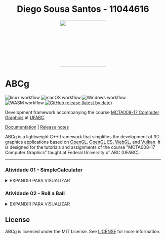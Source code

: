 <h1 align="center">Diego Sousa Santos - 11044616</h1>

<p align="center">
  <img  src="https://user-images.githubusercontent.com/55899445/194708500-d6d7288c-7e47-44f4-b2e0-af67640d99d9.png" width="150" height="150"/>
</p>

# ABCg

![linux workflow](https://github.com/hbatagelo/abcg/actions/workflows/linux.yml/badge.svg)
![macOS workflow](https://github.com/hbatagelo/abcg/actions/workflows/macos.yml/badge.svg)
![Windows workflow](https://github.com/hbatagelo/abcg/actions/workflows/windows.yml/badge.svg)
![WASM workflow](https://github.com/hbatagelo/abcg/actions/workflows/wasm.yml/badge.svg)
[![GitHub release (latest by date)](https://img.shields.io/github/v/release/hbatagelo/abcg)](https://github.com/hbatagelo/abcg/releases/latest)

Development framework accompanying the course [MCTA008-17 Computer Graphics](http://professor.ufabc.edu.br/~harlen.batagelo/cg/) at [UFABC](https://www.ufabc.edu.br/).

[Documentation](https://hbatagelo.github.io/abcg/abcg/doc/html/) \| [Release notes](CHANGELOG.md) 

ABCg is a lightweight C++ framework that simplifies the development of 3D graphics applications based on [OpenGL](https://www.opengl.org), [OpenGL ES](https://www.khronos.org), [WebGL](https://www.khronos.org/webgl/), and [Vulkan](https://www.vulkan.org). It is designed for the tutorials and assignments of the course "MCTA008-17 Computer Graphics" taught at Federal University of ABC (UFABC).

* * *

### Atividade 01 - SimpleCalculator
<details>
  <summary>EXPANDIR PARA VISUALIZAR</summary>

<p align="center">
    <img width="456" alt="simpleCalculatorIMG" src="https://user-images.githubusercontent.com/55899445/194708704-9e639cb6-2a07-48f9-84ef-48868aa4f470.PNG">
</p>

-   Link GitHub Pages: [SimpleCalculator](https://diego-ss.github.io/cg-2022.3-UFABC/simpleCalculator/)

### Descrição geral

-   O propósito da aplicação é simular o funcionamento de uma calculadora simples (com as operações básicas) com as técnicas apresentadas até então durante as aulas da disciplina, visando atender os requisitos propostos na atividade 1.
-   Para isso, existe uma tela com dois inputs que representam os números envolvidos na operação, com um combobox indicando as operações possíveis, dois botões para calcular e limpar os parâmetros e um label para exibir o resultado.
-   Os operadores e resultado são armazenados em variáveis da classe Window.

### Detalhes da implementação

#### Assets
-   Como assets auxiliares, foi utilizada a fonte Inconsolata-Medium como no projeto TicTacToe.
#### main.cpp
-   No arquivo main foi utilizada a implementação padrão que vimos em aula.
#### window.hpp
-   Para a definição da classe Window, foram sobrescritos dois métodos da classe OpenGLWindow (da qual Window tem herança): onCreate e onPaintUI.
```cpp
protected:
  void onCreate() override;
  void onPaintUI() override;
```
-   Além disso, foram definidas as seguintes variáveis e métodos auxiliares para o processamento:
```cpp
private:
  float operator1{0.0f}; // REFERE-SE AO VALOR NUMÉRICO DO PRIMEIRO OPERADOR
  float operator2{0.0f}; // REFERE-SE AO VALOR NUMÉRICO DO SEGUNDO OPERADOR
  float result{0.0f}; // ARMAZENA O RESULTADO DA OPERAÇÃO MATEMÁTICA
  std::string calcOperator{"+"}; // INDICADOR DE QUAL OPERAÇÃO SERÁ REALIZADA

  ImFont *m_font{}; // FONTE DE TEXTO

  void calculate(); // MÉTODO AUXILIAR PARA REALIZAR O CÁLCULO COM BASE NOS PARÂMETROS INFORMADOS
  void clear(); // MÉTODO AUXILIAR PARA LIMPAR OS DADOS DA CALCULADORA
```
#### window.cpp
-   Neste arquivo foram implementados os métodos sobrescritos e os novos definidos na classe Window, do arquivo window.hpp.
-   A ideia da composição da janela foi considerar uma tabela com seis linhas, todas com uma coluna apenas: 
    -  a primeira contém um input para que o usuário digite o primeiro número da operação.
    -  a segunda contém um combobox com as operações disponíveis. 
    -  a terceira contém um input para que o usuário digite o segunda número da operação.
    -  a quarta contém um botão que confirma a realização da operação.
    -  a quinta contém uma label que exibe o resultado da operação matemática.
    -  a sexta contém um botão responsável por limpar os operadores e o resultado.
-   No método onCreate é ralizado o import da fonte de texto e zerados os operadores.
```cpp
void Window::onCreate() {
  // Load font with bigger size for the X's and O's
  auto const filename{abcg::Application::getAssetsPath() +
                      "Inconsolata-Medium.ttf"};
  m_font = ImGui::GetIO().Fonts->AddFontFromFileTTF(filename.c_str(), 72.0f);
  if (m_font == nullptr) {
    throw abcg::RuntimeError{"Cannot load font file"};
  }

  clear();
}
```
-   No método clear, é realizada a limpeza dos operadores e do resultado.
```cpp
void Window::clear() {
  operator1 = 0.0f;
  operator2 = 0.0f;
  result = 0.0f;
}
```
-   No método calculate, é realizada a operação com base nos parâmetros informados pelo usuário.
```cpp
void Window::calculate() {
  // verificar o operador
  if (calcOperator == "+")
    result = operator1 + operator2;
  else if (calcOperator == "-")
    result = operator1 - operator2;
  else if (calcOperator == "*")
    result = operator1 * operator2;
  else if (calcOperator == "/")
    result = operator1 / operator2;
}
```
-   No método onPaintUI é onde está sendo realizada toda definição dos elementos de UI da tela da calculadora.
-   Para isso, dentro dele foram definidas as seguintes variáveis:
```cpp
      auto const buttonHeight{70}; // altura fixa dos botões
      static std::vector comboItems{"+", "-", "*", "/"}; // vetor de strings com as operações possíveis
      static std::size_t currentIndex{}; // índice da operação selecionada pelo usuário
```
-   Após isso é iniciada a tabela e definida cada uma de suas linhas. 
```cpp
        // primeira linha da tabela
        ImGui::TableNextRow();
        {
          // primeiro número da operação
          ImGui::TableSetColumnIndex(0);
          // ajustando largura do input
          ImGui::PushItemWidth(appWindowWidth);
          // input de float
          ImGui::InputFloat("op1", &operator1);
        }
```
```cpp
        // segunda linha da tabela
        ImGui::TableNextRow();
        {
          ImGui::TableSetColumnIndex(0);
          // combo do operador
          if (ImGui::BeginCombo("Combo Operador",
                                comboItems.at(currentIndex))) {
            for (auto index{0U}; index < comboItems.size(); ++index) {
              bool const isSelected{currentIndex == index};
              if (ImGui::Selectable(comboItems.at(index), isSelected)) {
                currentIndex = index;
                calcOperator = comboItems.at(currentIndex); // SETANDO A VARIÁVEL DO OPERADOR QUANDO ALGUM ITEM É SELECIONADO
              }

              if (isSelected)
                ImGui::SetItemDefaultFocus();
            }
            ImGui::EndCombo();
          }
        }
```
```cpp
        // terceira linha da tabela
        ImGui::TableNextRow();
        {
          // segundo número da operação
          ImGui::TableSetColumnIndex(0);
          // ajustando largura do input
          ImGui::PushItemWidth(appWindowWidth);
          // input de float
          ImGui::InputFloat("op2", &operator2);
        }
```
```cpp
        // quarta linha da tabela
        ImGui::TableNextRow();
        {
          // botão de realizar operação
          ImGui::TableSetColumnIndex(0);
          if (ImGui::Button("=", ImVec2(-1, buttonHeight))) {
            calculate(); // REALIZANDO O CÁLCULO QUANDO O BOTÃO É ACIONADO
          }
        }
```
```cpp
      // quinta linha da tabela
        ImGui::TableNextRow();
        {
          // resultado da operação
          ImGui::TableSetColumnIndex(0);
          ImGui::SetCursorPosX(
              (appWindowWidth -
               ImGui::CalcTextSize(std::to_string(result).c_str()).x) /
              2);
          ImGui::Text("%s", std::to_string(result).c_str()); // EXIBINDO O RESULTADO NA LABEL
        }
```
```cpp
        // sexta linha da tabela
        ImGui::TableNextRow();
        {
          // botão de limpar números
          ImGui::TableSetColumnIndex(0);
          if (ImGui::Button("clear", ImVec2(-1, buttonHeight))) {
            clear(); // LIMPANDO PARÂMETROS E RESULTADO
          }
        }
```
-   Para compilação web, foi utilizado o arquivo html do tictactoe adapatado para esta aplicação.

### Resultado Final
<p align="center">
    <img src="https://user-images.githubusercontent.com/55899445/194710962-51332d27-a383-4e27-aa58-99d1d52cf3b8.gif"/>
</p>


* * *
</details>

### Atividade 02 - Roll a Ball
<details>
  <summary>EXPANDIR PARA VISUALIZAR</summary>

<p align="center">
    <img width="456" alt="rollaballImage" src="https://user-images.githubusercontent.com/55899445/198695644-ec553618-34cb-4b7b-8207-4572cc3d21d8.png">
</p>

-   Link GitHub Pages: [RollABall](https://diego-ss.github.io/cg-2022.3-UFABC/rollaball/)

### Descrição geral

-   O propósito da aplicação é ser um jogo 2D cujo desenvolvimento e funcionalidades utilizem dos conceitos vistos em aula relacionados à gráficos 2D com primitivas do OpenGL, utilizando a biblioteca ABCg e renderização dos gráficos usando shaders.
-   As primitivas utilizadas resumem-se em triângulos, utilizados de forma singular para formar os espinhos e em conjunto para formar a bola.
-   O objetivo do jogo é conseguir o máximo de pontos, desviando dos espinhos ao decorrer do tempo. 
-   A bola se movimenta sozinha, e é possível utilizar a <b>seta para cima</b> para pular e a <b>barra de espaço</b> para acelerar.
-   Se a bola tocar em um dos espinhos, a partida termina e o jogo é reiniciado.

### Detalhes da implementação

#### Assets
-   Como assets auxiliares, foi utilizada a fonte Inconsolata-Medium como no projeto TicTacToe e no SimpleCalculator.
#### main.cpp
-   No arquivo main foi utilizada a implementação padrão que vimos em aula, removendo os  FPS, botão de tela cheia e utilizando 4 samples.
#### gamedata.hpp
-   Classe responsável por armazenar status e informações relevantes para as regras e funcionalidades do jogo.
-   Para sua definição, foram definidas as seguintes propriedades:
```cpp
  enum class Input { Up, Space }; // definição de enum para classificar os inputs possíveis
  enum class State { Playing, GameOver }; // definição de enum para classificar os status de jogo possíveis
  
  // struct para armazenar os dados do jogo
  struct GameData {
    State m_state{State::Playing}; // ESTADO DO JOGO
    std::bitset<2> m_input;        // ARRAAY DOS INPUTS
    int m_score;                   // PONTUAÇÃO
  };
```
#### window.hpp
-   Para a definição da classe Window, foram sobrescritos sete métodos da classe OpenGLWindow (da qual Window tem herança):
```cpp
  void onEvent(SDL_Event const &event) override; // PARA CAPTURAR EVENTOS DO TECLADO
  void onCreate() override; // AÇÕES AO CRIAR A APLICAÇÃO
  void onUpdate() override; // AÇÕES AO ATUALIZAR A JANELA
  void onPaint() override; // AÇÕES AO RENDERIZAR A JANELA
  void onPaintUI() override; // AÇÕES DE UI
  void onResize(glm::ivec2 const &size) override; // AÇÕES AO REDIMENSIONAR A JANELA
  void onDestroy() override; // AÇÕES AO DESTRUIR A JANELA
```
-   Além disso, foram definidas as seguintes variáveis e métodos auxiliares para o processamento:
```cpp
  glm::ivec2 m_viewportSize{}; // DIMENSÕES DA JANELA
  GLuint m_objectsProgram{}; // OBJECTS PROGRAM
  GameData m_gameData; // GAME DATA REF
  Ball m_ball; // BALL REF
  Spikes m_spikes; // SPIKES REF
  abcg::Timer m_restartWaitTimer; // TEMPORIZADOR
  ImFont *m_font{}; // FONTE
  std::default_random_engine m_randomEngine; // RANDOMIZADOR

  void restart(); // PARA REINICIAR AS CONDIÇÕES DE JOGO
  void checkCollisions(); // PARA VERIFICAR COLISÕES
```
#### window.cpp
-   Neste arquivo foram implementados os métodos sobrescritos e os novos definidos na classe Window, do arquivo window.hpp.
-   A ideia da composição da janela foi considerar o jogo e seus elementos renderizando e também dois elementos de UI: 
    -  um texto para contabilizar o Score.
    -  um texto que é exibido quando o jogo é finalizado. 
-   Os eventos capiturados são para as teclas SPACE, UP, W e para os botões do mouse.

- No método <b>OnEvent</b> são capturadas as interações do usuário com a interface:
```cpp
// Eventos do teclado
  if (event.type == SDL_KEYDOWN) {
    if (event.key.keysym.sym == SDLK_SPACE) // Capturando DOWN da barra de espaço
      m_gameData.m_input.set(gsl::narrow<size_t>(Input::Space)); // Setando o vetor de inputs do GameData
    if (event.key.keysym.sym == SDLK_UP || event.key.keysym.sym == SDLK_w) // capturando DOWN do w e seta 
      m_gameData.m_input.set(gsl::narrow<size_t>(Input::Up)); // Setando o vetor de inputs do GameData
  }
  if (event.type == SDL_KEYUP) {
    if (event.key.keysym.sym == SDLK_SPACE) // Capturando UP barra de espaço
      m_gameData.m_input.reset(gsl::narrow<size_t>(Input::Space)); // Setando o vetor de inputs do GameData
    if (event.key.keysym.sym == SDLK_UP || event.key.keysym.sym == SDLK_w) // capturando DOWN do w e seta 
      m_gameData.m_input.reset(gsl::narrow<size_t>(Input::Up)); // Setando o vetor de inputs do GameData
  }

  // Eventos do mouse
  if (event.type == SDL_MOUSEBUTTONDOWN) {
    if (event.button.button == SDL_BUTTON_LEFT)
      m_gameData.m_input.set(gsl::narrow<size_t>(Input::Space));
    if (event.button.button == SDL_BUTTON_RIGHT)
      m_gameData.m_input.set(gsl::narrow<size_t>(Input::Up));
  }
  if (event.type == SDL_MOUSEBUTTONUP) {
    if (event.button.button == SDL_BUTTON_LEFT)
      m_gameData.m_input.reset(gsl::narrow<size_t>(Input::Space));
    if (event.button.button == SDL_BUTTON_RIGHT)
      m_gameData.m_input.reset(gsl::narrow<size_t>(Input::Up));
  }
```
- No método <b>OnCreate</b> são realizadas as operações necessárias ao inicializar o ambiente, c:
```cpp

```
-   No método calculate, é realizada a operação com base nos parâmetros informados pelo usuário.
```cpp

```
-   No método onPaintUI é onde está sendo realizada toda definição dos elementos de UI da tela da calculadora.
-   Para isso, dentro dele foram definidas as seguintes variáveis:
```cpp

```
-   Após isso é iniciada a tabela e definida cada uma de suas linhas. 
```cpp

```
```cpp

```
```cpp

```
```cpp

```
```cpp

```
```cpp

```
-   Para compilação web, foi utilizado o arquivo html do tictactoe adapatado para esta aplicação.

### Resultado Final
<p align="center">
    <img alt="gif roll a ball" src="https://user-images.githubusercontent.com/55899445/198696680-c425a09f-5b33-4359-84a7-f06c1d6af755.gif"/>
</p>


* * *
</details>


## License

ABCg is licensed under the MIT License. See [LICENSE](https://github.com/hbatagelo/abcg/blob/main/LICENSE) for more information.
